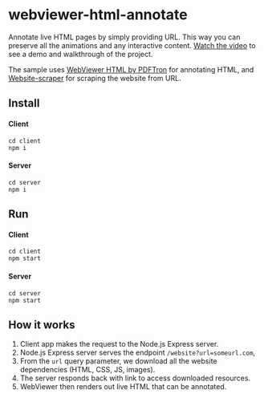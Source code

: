# webviewer-html-annotate
Annotate live HTML pages by simply providing URL. This way you can preserve all the animations and any interactive content. [Watch the video](https://youtu.be/OGswLirzMW8) to see a demo and walkthrough of the project.

The sample uses [WebViewer HTML by PDFTron](https://www.npmjs.com/package/@pdftron/webviewer-html) for annotating HTML, and [Website-scraper](https://www.npmjs.com/package/website-scraper) for scraping the website from URL. 

## Install

#### Client
```
cd client
npm i
```

#### Server
```
cd server
npm i
```


## Run

#### Client
```
cd client
npm start
```

#### Server
```
cd server
npm start
```

## How it works

1. Client app makes the request to the Node.js Express server.
2. Node.js Express server serves the endpoint `/website?url=someurl.com`, 
3. From the `url` query parameter, we download all the website dependencies (HTML, CSS, JS, images).
4. The server responds back with link to access downloaded resources.
5. WebViewer then renders out live HTML that can be annotated.
